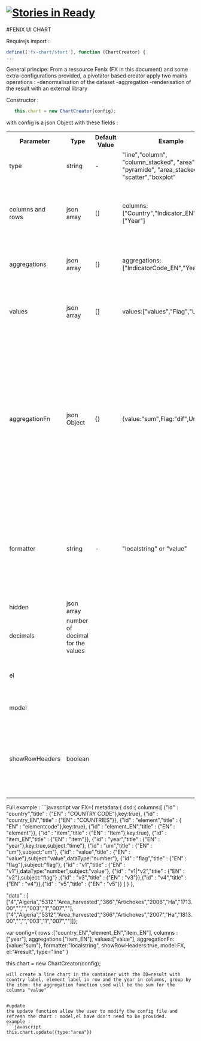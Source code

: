 [![Stories in Ready](https://badge.waffle.io/FENIX-Platform/fenix-ui-olap.png?label=ready&title=Ready)](https://waffle.io/FENIX-Platform/fenix-ui-olap)
=============


#FENIX UI CHART


Requirejs import : 
```javascript
define(['fx-chart/start'], function (ChartCreator) {
...
```
General principe:
From a ressource Fenix (FX in this document) and some extra-configurations provided, a pivotator based creator apply two mains operations : 
	-denormalisation of the dataset
	-aggregation
	-renderisation of the result with an external library


Constructor :
```javascript
   this.chart = new ChartCreator(config);
   ```
with config is a json Object with these fields :
<table>
<tbody>
<tr>
<th>Parameter</th>
<th>Type</th>
<th>Default Value</th>
<th>Example</th>
<th>Description</th>
</tr>
<tr>
<td>type </td>
<td>string</td>
<td>-</td>

<td>"line","column", "column_stacked", "area", "pyramide", "area_stacked", "scatter","boxplot"</td>
<td> type of chart we want to display</td>
</tr>
<tr>
<td>columns and rows</td>
<td>json array</td>
<td>[]</td>

<td>columns:["Country","Indicator_EN"],rows:["Year"]</td>
<td>Define the operations of denormalization of FX : wich columns
have to be display as rows and wich in columns</td>
</tr>
<tr>
<td>aggregations</td>
<td>json array</td>
<td>[]</td>

<td>aggregations:["IndicatorCode_EN","Year"]</td>
<td>FX columns we want to aggregate,they will not appears in the
Grid</td>
</tr>
<tr>
<td>values</td>
<td>json array</td>
<td>[]</td>

<td>values:["values","Flag","Units"]</td>
<td> describe wich columns in the ressources will be aggregates
and displayed in the values part of the grid</td>
</tr>
<tr>
<td>aggregationFn</td>
<td>json Object</td>
<td>{}</td>

<td> {value:"sum",Flag:"dif",Units:"dif"}</td>
<td>This object is needed to identify which aggregation function
have to be applied for each field on the "values" part of the dataset.
The functions identifiers "sum" and dif in this example refer to a
function of aggregation implemented in the functions part of the
application</td>
</tr>
<tr>
<td>formatter</td>
<td>string</td>
<td>-</td>

<td> "localstring" or "value"</td>
<td> : iditifier of the formater function for the value field
localstring result will be in this format : "1 250,12", value will
return 1250,12 ; value is hightly recommanded for charting</td>
</tr>
<tr>
<td>hidden</td>
<td> json array</td>

<td><br>
</td>
<td><br>
</td><td><br>
</td>
</tr>
<tr>
<td>decimals</td>
<td> number of decimal for the values</td>
<td><br>
</td>
<td><br>
</td>
<td><br>
</td>
</tr>
<tr>
<td>el</td>
<td><br>
</td>
<td><br>
</td>
<td><br>
</td>
<td> the ID of the dom container where the grid will be displayed</td>
</tr>
<tr>
<td>model</td>
<td><br>
</td>
<td><br>
</td>
<td><br>
</td>
<td> The ressource FENIX to display</td>
</tr>
<tr>
<td>showRowHeaders</td>
<td>boolean</td>
<td><br>
</td>
<td><br>
</td>
<td>boolean to show the row header in the output matrix of the
pivotator (cf pivotator documention) ; false is hightly recommanded for
charting</td>
</tr>
</tbody>
</table>
Full example : 
```javascript
var FX={
  metadata:{
	dsd:{
	columns:[
		{"id" : "country","title" : {"EN" : "COUNTRY CODE"},key:true},
		{"id" : "country_EN","title" : {"EN" : "COUNTRIES"}},
		{"id" : "element","title" : { "EN" : "elementcode"},key:true},
		{"id" : "element_EN","title" : {"EN" : "element"}},
		{"id" : "item","title" : {"EN" : "Item"},key:true},
		{"id" : "item_EN","title" : {"EN" : "item"}},
		{"id" : "year","title" : {"EN" : "year"},key:true,subject:"time"},
		{"id" : "um","title" : {"EN" : "um"},subject:"um"},
		{"id" : "value","title" : {"EN" : "value"},subject:"value",dataType:"number"},
		{"id" : "flag","title" : {"EN" : "flag"},subject:"flag"},
		{"id" : "v1","title" : {"EN" : "v1"},dataType:"number",subject:"value"},
		{"id" : "v1|*v2","title" : {"EN" : "v2"},subject:"flag"}	,{"id" : "v3","title" : {"EN" : "v3"}},{"id" : "v4","title" : {"EN" : "v4"}},{"id" : "v5","title" : {"EN" : "v5"}}
		]
		}
		},
  
  "data" : [
  ["4","Algeria","5312","Area_harvested","366","Artichokes","2006","Ha","1713.00","","","003","1","007",""],
  ["4","Algeria","5312","Area_harvested","366","Artichokes","2007","Ha","1813.00","","","003","1","007",""]]};

var config={
rows :["country_EN","element_EN","item_EN"],
 columns :["year"],
aggregations:["item_EN"],
values:["value"],
aggregationFn:{value:"sum"},
formatter:"localstring",
showRowHeaders:true,
model:FX,
el:"#result",
type="line"
}


   this.chart = new ChartCreator(config);
   ```
will create a line chart in the container with the ID=result with country label, element label in row and the year in columns, group by the item: the aggregation function used will be the sum for the columns "value"


#update
the update function allow the user to modify the config file and refresh the chart : model,el have don't need to be provided.
example : 
```javascript
this.chart.update({type:"area"})

```
